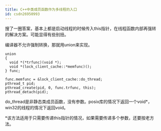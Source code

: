 ```yaml
---
title: C++中类成员函数作为多线程的入口
id: csdn26950993
---
```


搜了一圈答案，基本上都是启动线程的时候传入this指针，在线程函数内部再强转的解决方案。可能显得有些别扭。

编译器不允许强制转换，那就用union来实现。

```
union
{
  void *(*trfunc)(void *);
  void *(lock_client_cache::*memfunc)();
} func;

func.memfunc = &lock_client_cache::do_thread;
pthread_t pid;
pthread_create(pid, 0, func.trfunc, this);
pthread_detach(pid);
```

do_thread是非静态类成员函数，没有参数。posix库的情况下返回一个void*，win32的线程的情况下返回void。

*该方法适用于只需要传递this指针的情况，如果需要传递多个参数，还要按老方法。